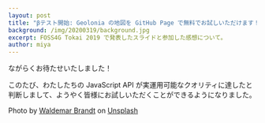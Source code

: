 ```yaml
---
layout: post
title: "βテスト開始: Geolonia の地図を GitHub Page で無料でお試しいただけます！"
background: /img/20200319/background.jpg
excerpt: FOSS4G Tokai 2019 で発表したスライドと参加した感想について。
author: miya
---
```


ながらくお待たせいたしました！

このたび、わたしたちの JavaScript API が実運用可能なクオリティに達したと判断しまして、ようやく皆様にお試しいただくことができるようになりました。


Photo by [Waldemar Brandt](https://unsplash.com/@waldemarbrandt67w?utm_source=unsplash&utm_medium=referral&utm_content=creditCopyText) on [Unsplash](https://unsplash.com/)
